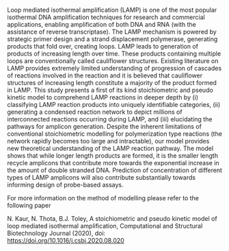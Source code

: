 Loop mediated isothermal amplification (LAMP) is one of the most popular isothermal DNA
amplification techniques for research and commercial applications, enabling amplification of
both DNA and RNA (with the assistance of reverse transcriptase). The LAMP mechanism is
powered by strategic primer design and a strand displacement polymerase, generating products
that fold over, creating loops. LAMP leads to generation of products of increasing length over
time. These products containing multiple loops are conventionally called cauliflower
structures. Existing literature on LAMP provides extremely limited understanding of
progression of cascades of reactions involved in the reaction and it is believed that cauliflower
structures of increasing length constitute a majority of the product formed in LAMP. This study
presents a first of its kind stoichiometric and pseudo kinetic model to comprehend LAMP
reactions in deeper depth by (i) classifying LAMP reaction products into uniquely identifiable
categories, (ii) generating a condensed reaction network to depict millions of interconnected
reactions occurring during LAMP, and (iii) elucidating the pathways for amplicon generation.
Despite the inherent limitations of conventional stoichiometric modelling for polymerization
type reactions (the network rapidly becomes too large and intractable), our model provides new
theoretical understanding of the LAMP reaction pathway. The model shows that while longer
length products are formed, it is the smaller length recycle amplicons that contribute more
towards the exponential increase in the amount of double stranded DNA. Prediction of
concentration of different types of LAMP amplicons will also contribute substantially towards
informing design of probe-based assays.


For more information on the method of modelling please refer to the following paper 

N. Kaur, N. Thota, B.J. Toley, A stoichiometric and pseudo kinetic model of loop
mediated isothermal amplification, Computational and Structural Biotechnology Journal (2020), doi: https://doi.org/10.1016/j.csbj.2020.08.020
